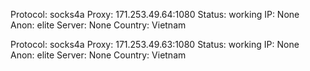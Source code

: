 Protocol: socks4a
Proxy: 171.253.49.64:1080
Status: working
IP: None
Anon: elite
Server: None
Country: Vietnam

Protocol: socks4a
Proxy: 171.253.49.63:1080
Status: working
IP: None
Anon: elite
Server: None
Country: Vietnam

